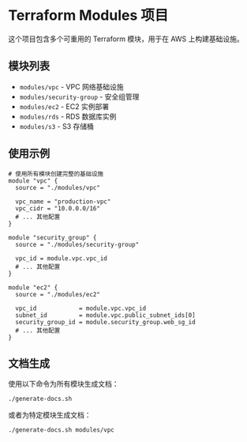 # Terraform Modules 项目

这个项目包含多个可重用的 Terraform 模块，用于在 AWS 上构建基础设施。

## 模块列表

- `modules/vpc` - VPC 网络基础设施
- `modules/security-group` - 安全组管理
- `modules/ec2` - EC2 实例部署
- `modules/rds` - RDS 数据库实例
- `modules/s3` - S3 存储桶

## 使用示例

```hcl
# 使用所有模块创建完整的基础设施
module "vpc" {
  source = "./modules/vpc"
  
  vpc_name = "production-vpc"
  vpc_cidr = "10.0.0.0/16"
  # ... 其他配置
}

module "security_group" {
  source = "./modules/security-group"
  
  vpc_id = module.vpc.vpc_id
  # ... 其他配置
}

module "ec2" {
  source = "./modules/ec2"
  
  vpc_id            = module.vpc.vpc_id
  subnet_id         = module.vpc.public_subnet_ids[0]
  security_group_id = module.security_group.web_sg_id
  # ... 其他配置
}
```

## 文档生成

使用以下命令为所有模块生成文档：

```bash
./generate-docs.sh
```

或者为特定模块生成文档：

```bash
./generate-docs.sh modules/vpc
```
